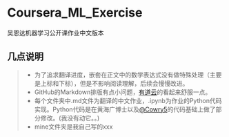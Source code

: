 # Coursera_ML_Exercise
吴恩达机器学习公开课作业中文版本

## 几点说明
> * 为了追求翻译进度，嵌套在正文中的数学表达式没有做特殊处理（主要是上标和下标），但是不影响阅读理解，后续会慢慢改进。
> * GitHub的Markdown排版有点小问题，[有道云](https://note.youdao.com/ynoteshare1/index.html?id=98ff87963320a4a6a663465fe4ab9bf6&type=notebook#/)的看起来舒服一点。
> * 每个文件夹中.md文件为翻译的中文作业，.ipynb为作业的Python代码实现。Python代码是在黄海广博士以及[@Cowry5](https://blog.csdn.net/Cowry5/article/details/83302646)的代码基础上做了部分修改。(我没有动它。。)
> * mine文件夹是我自己写的xxx